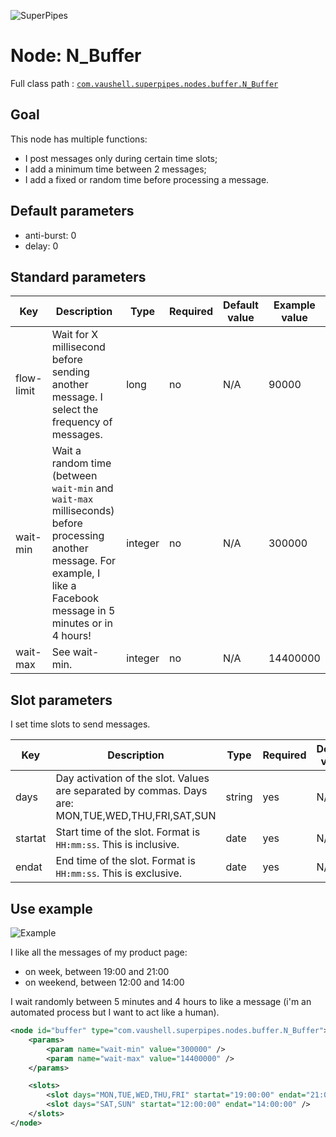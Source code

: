 ![SuperPipes](https://raw2.github.com/fabienvauchelles/superpipes/master/docs/images/logo_slogan238.png)


# Node: N_Buffer

Full class path : [`com.vaushell.superpipes.nodes.buffer.N_Buffer`](../../superpipes/src/main/java/com/vaushell/superpipes/nodes/buffer/N_Buffer.java)


## Goal

This node has multiple functions:

* I post messages only during certain time slots;
* I add a minimum time between 2 messages;
* I add a fixed or random time before processing a message.


## Default parameters

* anti-burst: 0
* delay: 0


## Standard parameters

Key | Description | Type | Required | Default value | Example value
 --- | --- | --- | --- | --- | --- 
flow-limit | Wait for X millisecond before sending another message. I select the frequency of messages. | long | no | N/A | 90000
wait-min | Wait a random time (between `wait-min` and `wait-max` milliseconds) before processing another message. For example, I like a Facebook message in 5 minutes or in 4 hours! | integer | no | N/A | 300000
wait-max | See wait-min. | integer | no | N/A | 14400000


## Slot parameters

I set time slots to send messages.

Key | Description | Type | Required | Default value | Example value
 --- | --- | --- | --- | --- | --- 
days | Day activation of the slot. Values are separated by commas. Days are: MON,TUE,WED,THU,FRI,SAT,SUN | string | yes | N/A | SAT,SUN
startat | Start time of the slot. Format is `HH:mm:ss`. This is inclusive. | date | yes | N/A | 10:30:00
endat | End time of the slot. Format is `HH:mm:ss`. This is exclusive. | date | yes | N/A | 19:00:00

## Use example

![Example](https://raw2.github.com/fabienvauchelles/superpipes/master/docs/images/buffer_example.png)

I like all the messages of my product page:

* on week, between 19:00 and 21:00
* on weekend, between 12:00 and 14:00

I wait randomly between 5 minutes and 4 hours to like a message (i'm an automated process but I want to act like a human).

```xml
<node id="buffer" type="com.vaushell.superpipes.nodes.buffer.N_Buffer">
    <params>
        <param name="wait-min" value="300000" />
        <param name="wait-max" value="14400000" />
    </params>

    <slots>
        <slot days="MON,TUE,WED,THU,FRI" startat="19:00:00" endat="21:00:00" />
        <slot days="SAT,SUN" startat="12:00:00" endat="14:00:00" />
    </slots>
</node>
```
